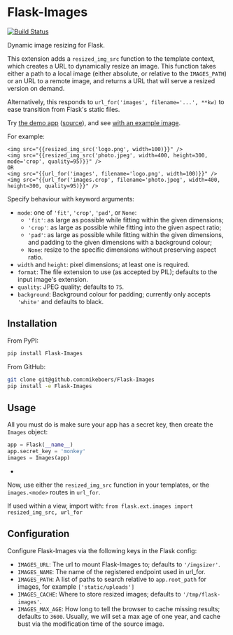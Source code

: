 Flask-Images
============

[![Build Status](https://travis-ci.org/mikeboers/Flask-Images.png?branch=master)](https://travis-ci.org/mikeboers/Flask-Images)

Dynamic image resizing for Flask.

This extension adds a `resized_img_src` function to the template context, which creates a URL to dynamically resize an image. This function takes either a path to a local image (either absolute, or relative to the `IMAGES_PATH`) or an URL to a remote image, and returns a URL that will serve a resized version on demand.

Alternatively, this responds to `url_for('images', filename='...', **kw)` to ease transition from Flask's static files.

Try [the demo app][demo_root] ([source][demo_src]), and see [with an example image][demo_demo].

[demo_root]: https://flask-images.herokuapp.com
[demo_demo]: https://flask-images.herokuapp.com/demo?url=https%3A%2F%2Ffarm4.staticflickr.com%2F3540%2F5753968652_a28184e5fb.jpg
[demo_src]: https://github.com/mikeboers/Flask-Images/blob/master/demo


For example:

~~~
<img src="{{resized_img_src('logo.png', width=100)}}" />
<img src="{{resized_img_src('photo.jpeg', width=400, height=300, mode='crop', quality=95)}}" />
OR
<img src="{{url_for('images', filename='logo.png', width=100)}}" />
<img src="{{url_for('images.crop', filename='photo.jpeg', width=400, height=300, quality=95)}}" />
~~~

Specify behaviour with keyword arguments:

- `mode`: one of `'fit'`, `'crop'`, `'pad'`, or `None`:
    - `'fit'`: as large as possible while fitting within the given dimensions;
    - `'crop'`: as large as possible while fitting into the given aspect ratio;
    - `'pad'`: as large as possible while fitting within the given dimensions, and padding to the given dimensions with a background colour;
    - `None`: resize to the specific dimensions without preserving aspect ratio.
- `width` and `height`: pixel dimensions; at least one is required.
- `format`: The file extension to use (as accepted by PIL); defaults to the input image's extension.
- `quality`: JPEG quality; defaults to `75`.
- `background`: Background colour for padding; currently only accepts `'white'` and defaults to black.


Installation
------------

From PyPI:

~~~bash
pip install Flask-Images
~~~

From GitHub:

~~~bash
git clone git@github.com:mikeboers/Flask-Images
pip install -e Flask-Images
~~~


Usage
-----

All you must do is make sure your app has a secret key, then create the `Images` object:

~~~python
app = Flask(__name__)
app.secret_key = 'monkey'
images = Images(app)
~~~
-
Now, use either the `resized_img_src` function in your templates, or the `images.<mode>` routes in `url_for`.

If used within a view, import with: `from flask.ext.images import resized_img_src, url_for`


Configuration
-------------

Configure Flask-Images via the following keys in the Flask config:

- `IMAGES_URL`: The url to mount Flask-Images to; defaults to `'/imgsizer'`.
- `IMAGES_NAME`: The name of the registered endpoint used in url_for.
- `IMAGES_PATH`: A list of paths to search relative to `app.root_path` for images, for example `['static/uploads']`
- `IMAGES_CACHE`: Where to store resized images; defaults to `'/tmp/flask-images'`.
- `IMAGES_MAX_AGE`: How long to tell the browser to cache missing results; defaults to `3600`. Usually, we will set a max age of one year, and cache bust via the modification time of the source image.

